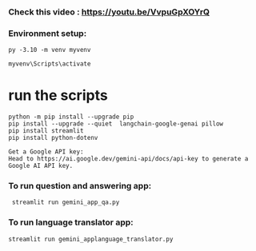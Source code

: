 ### Check this video : https://youtu.be/VvpuGpXOYrQ

### Environment setup:
    
    py -3.10 -m venv myvenv
    
    myvenv\Scripts\activate
# run the scripts
    python -m pip install --upgrade pip
    pip install --upgrade --quiet  langchain-google-genai pillow
    pip install streamlit
    pip install python-dotenv
    
    Get a Google API key: 
    Head to https://ai.google.dev/gemini-api/docs/api-key to generate a Google AI API key.



### To run question and answering app:

     streamlit run gemini_app_qa.py


###  To run language translator app:

    streamlit run gemini_applanguage_translator.py

